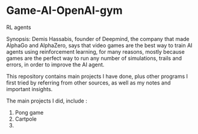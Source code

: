 # Game-AI-OpenAI-gym
RL agents 

Synopsis: 
Demis Hassabis, founder of Deepmind, the company that made AlphaGo and AlphaZero, says that video games are the best way to train AI agents using reinforcement learning, for many reasons, mostly because games are the perfect way to run any number of simulations, trails and errors, in order to improve the AI agent.

This repository contains main projects I have done, plus other programs I first tried by referring from other sources, as well as my notes and important insights.

The main projects I did, include :
1. Pong game
2. Cartpole
3. 
